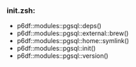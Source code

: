 ### init.zsh:
- p6df::modules::pgsql::deps()
- p6df::modules::pgsql::external::brew()
- p6df::modules::pgsql::home::symlink()
- p6df::modules::pgsql::init()
- p6df::modules::pgsql::version()

